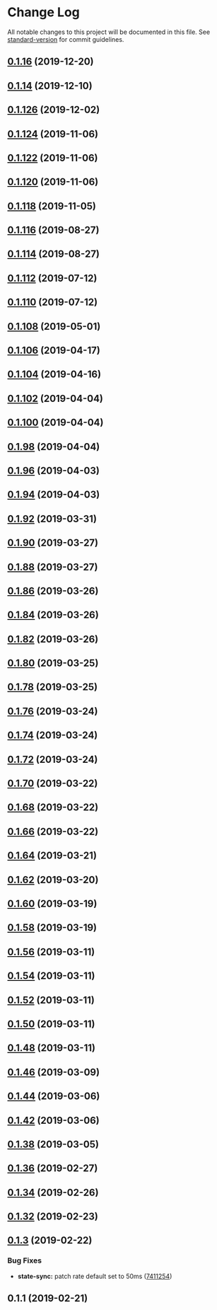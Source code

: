 # Change Log

All notable changes to this project will be documented in this file. See [standard-version](https://github.com/conventional-changelog/standard-version) for commit guidelines.

<a name="0.1.16"></a>
## [0.1.16](https://github.com/joshfeinsilber/blueboat/compare/v0.1.14...v0.1.16) (2019-12-20)



<a name="0.1.14"></a>
## [0.1.14](https://github.com/joshfeinsilber/blueboat/compare/v0.1.126...v0.1.14) (2019-12-10)



<a name="0.1.126"></a>
## [0.1.126](https://github.com/joshfeinsilber/blueboat/compare/v0.1.124...v0.1.126) (2019-12-02)



<a name="0.1.124"></a>
## [0.1.124](https://github.com/joshfeinsilber/blueboat/compare/v0.1.122...v0.1.124) (2019-11-06)



<a name="0.1.122"></a>
## [0.1.122](https://github.com/joshfeinsilber/blueboat/compare/v0.1.120...v0.1.122) (2019-11-06)



<a name="0.1.120"></a>
## [0.1.120](https://github.com/joshfeinsilber/blueboat/compare/v0.1.118...v0.1.120) (2019-11-06)



<a name="0.1.118"></a>
## [0.1.118](https://github.com/joshfeinsilber/blueboat/compare/v0.1.116...v0.1.118) (2019-11-05)



<a name="0.1.116"></a>
## [0.1.116](https://github.com/joshfeinsilber/blueboat/compare/v0.1.114...v0.1.116) (2019-08-27)



<a name="0.1.114"></a>
## [0.1.114](https://github.com/joshfeinsilber/blueboat/compare/v0.1.112...v0.1.114) (2019-08-27)



<a name="0.1.112"></a>
## [0.1.112](https://github.com/joshfeinsilber/blueboat/compare/v0.1.110...v0.1.112) (2019-07-12)



<a name="0.1.110"></a>
## [0.1.110](https://github.com/joshfeinsilber/blueboat/compare/v0.1.108...v0.1.110) (2019-07-12)



<a name="0.1.108"></a>
## [0.1.108](https://github.com/joshfeinsilber/blueboat/compare/v0.1.106...v0.1.108) (2019-05-01)



<a name="0.1.106"></a>
## [0.1.106](https://github.com/joshfeinsilber/blueboat/compare/v0.1.104...v0.1.106) (2019-04-17)



<a name="0.1.104"></a>
## [0.1.104](https://github.com/joshfeinsilber/blueboat/compare/v0.1.102...v0.1.104) (2019-04-16)



<a name="0.1.102"></a>
## [0.1.102](https://github.com/joshfeinsilber/blueboat/compare/v0.1.100...v0.1.102) (2019-04-04)



<a name="0.1.100"></a>
## [0.1.100](https://github.com/joshfeinsilber/blueboat/compare/v0.1.98...v0.1.100) (2019-04-04)



<a name="0.1.98"></a>
## [0.1.98](https://github.com/joshfeinsilber/blueboat/compare/v0.1.96...v0.1.98) (2019-04-04)



<a name="0.1.96"></a>
## [0.1.96](https://github.com/joshfeinsilber/blueboat/compare/v0.1.94...v0.1.96) (2019-04-03)



<a name="0.1.94"></a>
## [0.1.94](https://github.com/joshfeinsilber/blueboat/compare/v0.1.92...v0.1.94) (2019-04-03)



<a name="0.1.92"></a>
## [0.1.92](https://github.com/joshfeinsilber/blueboat/compare/v0.1.90...v0.1.92) (2019-03-31)



<a name="0.1.90"></a>
## [0.1.90](https://github.com/joshfeinsilber/blueboat/compare/v0.1.88...v0.1.90) (2019-03-27)



<a name="0.1.88"></a>
## [0.1.88](https://github.com/joshfeinsilber/blueboat/compare/v0.1.86...v0.1.88) (2019-03-27)



<a name="0.1.86"></a>
## [0.1.86](https://github.com/joshfeinsilber/blueboat/compare/v0.1.84...v0.1.86) (2019-03-26)



<a name="0.1.84"></a>
## [0.1.84](https://github.com/joshfeinsilber/blueboat/compare/v0.1.82...v0.1.84) (2019-03-26)



<a name="0.1.82"></a>
## [0.1.82](https://github.com/joshfeinsilber/blueboat/compare/v0.1.80...v0.1.82) (2019-03-26)



<a name="0.1.80"></a>
## [0.1.80](https://github.com/joshfeinsilber/blueboat/compare/v0.1.78...v0.1.80) (2019-03-25)



<a name="0.1.78"></a>
## [0.1.78](https://github.com/joshfeinsilber/blueboat/compare/v0.1.76...v0.1.78) (2019-03-25)



<a name="0.1.76"></a>
## [0.1.76](https://github.com/joshfeinsilber/blueboat/compare/v0.1.74...v0.1.76) (2019-03-24)



<a name="0.1.74"></a>
## [0.1.74](https://github.com/joshfeinsilber/blueboat/compare/v0.1.72...v0.1.74) (2019-03-24)



<a name="0.1.72"></a>
## [0.1.72](https://github.com/joshfeinsilber/blueboat/compare/v0.1.70...v0.1.72) (2019-03-24)



<a name="0.1.70"></a>
## [0.1.70](https://github.com/joshfeinsilber/blueboat/compare/v0.1.68...v0.1.70) (2019-03-22)



<a name="0.1.68"></a>
## [0.1.68](https://github.com/joshfeinsilber/blueboat/compare/v0.1.66...v0.1.68) (2019-03-22)



<a name="0.1.66"></a>
## [0.1.66](https://github.com/joshfeinsilber/blueboat/compare/v0.1.64...v0.1.66) (2019-03-22)



<a name="0.1.64"></a>
## [0.1.64](https://github.com/joshfeinsilber/blueboat/compare/v0.1.62...v0.1.64) (2019-03-21)



<a name="0.1.62"></a>
## [0.1.62](https://github.com/joshfeinsilber/blueboat/compare/v0.1.60...v0.1.62) (2019-03-20)



<a name="0.1.60"></a>
## [0.1.60](https://github.com/joshfeinsilber/blueboat/compare/v0.1.58...v0.1.60) (2019-03-19)



<a name="0.1.58"></a>
## [0.1.58](https://github.com/joshfeinsilber/blueboat/compare/v0.1.56...v0.1.58) (2019-03-19)



<a name="0.1.56"></a>
## [0.1.56](https://github.com/joshfeinsilber/blueboat/compare/v0.1.54...v0.1.56) (2019-03-11)



<a name="0.1.54"></a>
## [0.1.54](https://github.com/joshfeinsilber/blueboat/compare/v0.1.52...v0.1.54) (2019-03-11)



<a name="0.1.52"></a>
## [0.1.52](https://github.com/joshfeinsilber/blueboat/compare/v0.1.50...v0.1.52) (2019-03-11)



<a name="0.1.50"></a>
## [0.1.50](https://github.com/joshfeinsilber/blueboat/compare/v0.1.48...v0.1.50) (2019-03-11)



<a name="0.1.48"></a>
## [0.1.48](https://github.com/joshfeinsilber/blueboat/compare/v0.1.46...v0.1.48) (2019-03-11)



<a name="0.1.46"></a>
## [0.1.46](https://github.com/joshfeinsilber/blueboat/compare/v0.1.44...v0.1.46) (2019-03-09)



<a name="0.1.44"></a>
## [0.1.44](https://github.com/joshfeinsilber/blueboat/compare/v0.1.42...v0.1.44) (2019-03-06)



<a name="0.1.42"></a>
## [0.1.42](https://github.com/joshfeinsilber/blueboat/compare/v0.1.38...v0.1.42) (2019-03-06)



<a name="0.1.38"></a>
## [0.1.38](https://github.com/joshfeinsilber/blueboat/compare/v0.1.36...v0.1.38) (2019-03-05)



<a name="0.1.36"></a>
## [0.1.36](https://github.com/joshfeinsilber/blueboat/compare/v0.1.34...v0.1.36) (2019-02-27)



<a name="0.1.34"></a>
## [0.1.34](https://github.com/joshfeinsilber/blueboat/compare/v0.1.32...v0.1.34) (2019-02-26)



<a name="0.1.32"></a>
## [0.1.32](https://github.com/joshfeinsilber/blueboat/compare/v0.1.3...v0.1.32) (2019-02-23)



<a name="0.1.3"></a>
## [0.1.3](https://github.com/joshfeinsilber/blueboat/compare/v0.1.1...v0.1.3) (2019-02-22)


### Bug Fixes

* **state-sync:** patch rate default set to 50ms ([7411254](https://github.com/joshfeinsilber/blueboat/commit/7411254))



<a name="0.1.1"></a>
## 0.1.1 (2019-02-21)

